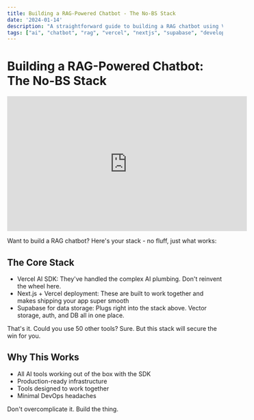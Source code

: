 ```yaml
---
title: Building a RAG-Powered Chatbot - The No-BS Stack
date: '2024-01-14'
description: "A straightforward guide to building a RAG chatbot using Vercel AI SDK, Next.js, and Supabase - the essential stack without unnecessary complexity"
tags: ["ai", "chatbot", "rag", "vercel", "nextjs", "supabase", "development"]
---
```



# Building a RAG-Powered Chatbot: The No-BS Stack

<iframe width="560" height="315" src="https://www.youtube.com/embed/qXB28xfFXwY?si=c2D4U2uTADwRu4rw" title="YouTube video player" frameborder="0" allow="accelerometer; autoplay; clipboard-write; encrypted-media; gyroscope; picture-in-picture; web-share" referrerpolicy="strict-origin-when-cross-origin" allowfullscreen></iframe>

Want to build a RAG chatbot? Here's your stack - no fluff, just what works:

## The Core Stack

* Vercel AI SDK: They've handled the complex AI plumbing. Don't reinvent the wheel here.
* Next.js + Vercel deployment: These are built to work together and makes shipping your app super smooth 
* Supabase for data storage: Plugs right into the stack above. Vector storage, auth, and DB all in one place.

That's it. Could you use 50 other tools? Sure. But this stack will secure the win for you.

## Why This Works

* All AI tools working out of the box with the SDK
* Production-ready infrastructure
* Tools designed to work together
* Minimal DevOps headaches

Don't overcomplicate it. Build the thing.